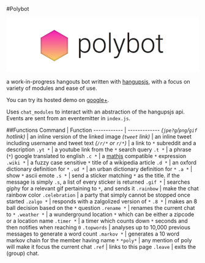 #Polybot

![polybot banner](banner.png)

a work-in-progress hangouts bot written with [hangupsjs](https://github.com/tdryer/hangups), with a focus on variety of modules and ease of use.

You can try its hosted demo on [google+](https://plus.google.com/114969566275981000493/about).

Uses `chat_modules` to interact with an abstraction of the hangupsjs api. Events are sent from an eventemitter in `index.js`.

##Functions
Command | Function
------------ | -------------
*(`jpe?g`/`png`/`gif` hotlink)* | an inline version of the linked image
*(`tweet` link)* | an inline tweet including username and tweet text
*(`/r/*` or `r/*`)* | a link to `*` subreddit and a description
`.yt *` | a youtube link from the `*` search query
`.t *` | a phrase (`*`) google translated to english
`.c *` | a [mathjs](http://mathjs.org/) compatible `*` expression
`.wiki *` | a fuzzy case sensitive `*` title of a wikipedia article
`.d *` | an oxford dictionary definition for `*`
`.ud *` | an urban dictionary definition for `*`
`.a *` | show `*` ascii emote
`.s *` | send a sticker matching `*` as the title. if the message is simply `.s`, a list of every sticker is returned
`.gif *` | searches giphy for a relevant gif pertaining to `*`, and sends it
`.rainbow` | make the chat rainbow color
`.celebration` | a party that simply cannot be stopped once started
`.zalgo *` | responds with a zalgolized version of `*`
`.8 *` | makes an 8 ball decision based on the `*` question
`.rename *` | renames the current chat to `*`
`.weather *` | a wunderground location `*` which can be either a zipcode or a location name
`.timer *` | a timer which counts down `*` seconds and then notifies when reaching `0`
`.topwords` | analyses up to 10,000 previous messages to generate a word count
`.markov *` | generates a 10 word markov chain for the member having name `*`
`*poly*` | any mention of poly will make it focus the current chat
`.ref` | links to this page
`.leave` | exits the (group) chat.
